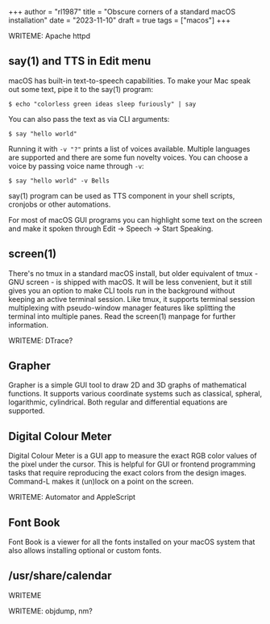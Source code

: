 +++
author = "rl1987"
title = "Obscure corners of a standard macOS installation"
date = "2023-11-10"
draft = true
tags = ["macos"]
+++

WRITEME: Apache httpd

say(1) and TTS in Edit menu
---------------------------

macOS has built-in text-to-speech capabilities. To make your Mac speak out some
text, pipe it to the say(1) program:

```
$ echo "colorless green ideas sleep furiously" | say
```

You can also pass the text as via CLI arguments:

```
$ say "hello world"
```

Running it with `-v "?"` prints a list of voices available. Multiple languages
are supported and there are some fun novelty voices. You can choose a 
voice by passing voice name through `-v`:

```
$ say "hello world" -v Bells
```

say(1) program can be used as TTS component in your shell scripts, cronjobs
or other automations.

For most of macOS GUI programs you can highlight some text on the screen and make
it spoken through Edit -> Speech -> Start Speaking.

screen(1)
---------

There's no tmux in a standard macOS install, but older equivalent of tmux - 
GNU screen - is shipped with macOS. It will be less convenient, but it still
gives you an option to make CLI tools run in the background without keeping an
active terminal session. Like tmux, it supports terminal session multiplexing
with pseudo-window manager features like splitting the terminal into multiple
panes. Read the screen(1) manpage for further information.

WRITEME: DTrace?

Grapher
-------

Grapher is a simple GUI tool to draw 2D and 3D graphs of mathematical functions.
It supports various coordinate systems such as classical, spheral, logarithmic,
cylindrical. Both regular and differential equations are supported.

Digital Colour Meter
--------------------

Digital Colour Meter is a GUI app to measure the exact RGB color values of the
pixel under the cursor. This is helpful for GUI or frontend programming tasks
that require reproducing the exact colors from the design images. Command-L 
makes it (un)lock on a point on the screen.

WRITEME: Automator and AppleScript

Font Book
---------

Font Book is a viewer for all the fonts installed on your macOS system that also
allows installing optional or custom fonts.

/usr/share/calendar
-------------------

WRITEME

WRITEME: objdump, nm?
